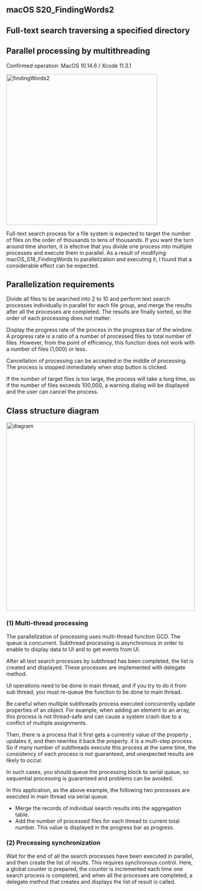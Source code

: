 ## macOS S20_FindingWords2
## Full-text search traversing a specified directory
## Parallel processing by multithreading

Confirmed operation: MacOS 10.14.6 / Xcode 11.3.1

<img src="http://mikomokaru.sakura.ne.jp/data/B43/findingWords2.png" alt="findingWords2" title="findingWords2" width="400">

Full-text search process for a file system is expected to target the number of files on the order of thousands to tens of thousands. If you want the turn around time shorten, it is efective that you divide one process into multiple processes and execute them in parallel. As a result of modifying macOS_S18_FindingWords to parallelization and executing it, I found that a considerable effect can be expected.

## Parallelization requirements
Divide all files to be searched into 2 to 10 and perform text search processes individually in parallel for each file group, and merge the results after all the processes are completed. The results are finally sorted, so the order of each processing does not matter.

Display the progress rate of the process in the progress bar of the window. A progress rate is a ratio of a number of processed files to total number of files. However, from the point of efficiency, this function does not work with a number of files (1,000) or less.

Cancellation of processing can be accepted in the middle of processing. The process is stopped immediately when stop button is clicked.

If the number of target files is too large, the process will take a long time, so if the number of files exceeds 100,000, a warning dialog will be displayed and the user can cancel the process.

## Class structure diagram

<img src="http://mikomokaru.sakura.ne.jp/data/B43/findingWords2-2.png" alt="diagram" title="diagram" width="500">

### (1) Multi-thread processing
The parallelization of processing uses multi-thread function GCD. The queue is concurrent. Subthread processing is asynchronous in order to enable to display data to UI and to get events from UI.

After all text search processes by subthread has been completed, the list is created and displayed. These processes are implemented with delegate method.

UI operations need to be done in main thread, and if you try to do it from sub thread, you must re-queue the function to be done to main thread.

Be careful when multiple subthreads process executed concurrently update properties of an object. For example, when adding an element to an array, this process is not thread-safe and can cause a system crash due to a conflict of multiple assignments.

Then, there is a process that it first gets a currentry value of the property , updates it, and then rewrites it back the property. it is a multi-step process. So if many number of subthreads execute this process at the same time, the consistency of each process is not guaranteed, and unexpected results are likely to occur.

In such cases, you should queue the processing block to serial queue, so sequential processing is guaranteed and problems can be avoided.

In this application, as the above example, the following two processes are executed in main thread via serial queue.
* Merge the records of individual search results into the aggregation table.
* Add the number of processed files for each thread to current total number. This value is displayed in the progress bar as progress.

### (2) Processing synchronization
Wait for the end of all the search processes have been executed in parallel, and then create the list of results. This requires synchronous control. Here, a global counter is prepared, the counter is incremented each time one search process is completed, and when all the processes are completed, a delegate method that creates and displays the list of result is called.
